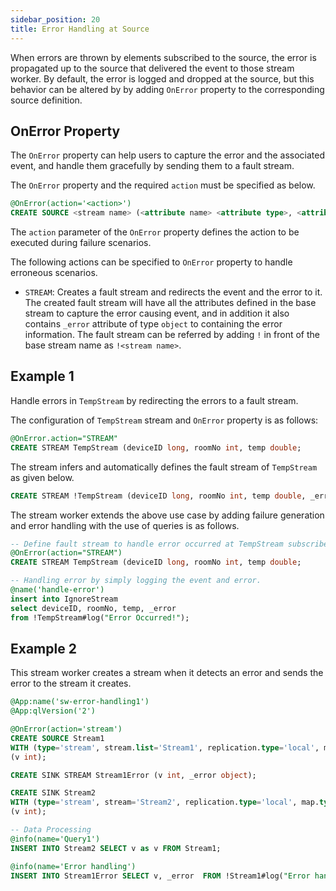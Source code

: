 ```yaml
---
sidebar_position: 20
title: Error Handling at Source
---
```


When errors are thrown by elements subscribed to the source, the error is propagated up to the source that delivered the event to those stream worker. By default, the error is logged and dropped at the source, but this behavior can be altered by by adding `OnError` property to the corresponding source definition.

## OnError Property

The `OnError` property can help users to capture the error and the associated event, and handle them gracefully by sending them to a fault stream.

The `OnError` property and the required `action` must be specified as below.

```sql
@OnError(action='<action>')
CREATE SOURCE <stream name> (<attribute name> <attribute type>, <attribute name> <attribute type>, ... );
```

The `action` parameter of the `OnError` property defines the action to be executed during failure scenarios.

The following actions can be specified to `OnError` property to handle erroneous scenarios.

- `STREAM`: Creates a fault stream and redirects the event and the error to it. The created fault stream will have all the attributes defined in the base stream to capture the error causing event, and in addition it also contains `_error` attribute of type `object` to containing the error information. The fault stream can be referred by adding `!` in front of the base stream name as `!<stream name>`.

## Example 1

Handle errors in `TempStream` by redirecting the errors to a fault stream.

The configuration of `TempStream` stream and `OnError` property is as follows:

```sql
@OnError.action="STREAM"
CREATE STREAM TempStream (deviceID long, roomNo int, temp double;
```

The stream infers and automatically defines the fault stream of `TempStream` as given below.

```sql
CREATE STREAM !TempStream (deviceID long, roomNo int, temp double, _error object);
```

The stream worker extends the above use case by adding failure generation and error handling with the use of queries is as follows.

```sql
-- Define fault stream to handle error occurred at TempStream subscribers
@OnError(action="STREAM")
CREATE STREAM TempStream (deviceID long, roomNo int, temp double;

-- Handling error by simply logging the event and error.
@name('handle-error')
insert into IgnoreStream
select deviceID, roomNo, temp, _error
from !TempStream#log("Error Occurred!");
```

## Example 2

This stream worker creates a stream when it detects an error and sends the error to the stream it creates.

```sql
@App:name('sw-error-handling1')
@App:qlVersion('2')

@OnError(action='stream')
CREATE SOURCE Stream1
WITH (type='stream', stream.list='Stream1', replication.type='local', map.type='json')
(v int);

CREATE SINK STREAM Stream1Error (v int, _error object);

CREATE SINK Stream2
WITH (type='stream', stream='Stream2', replication.type='local', map.type='json')
(v int);

-- Data Processing
@info(name='Query1')
INSERT INTO Stream2 SELECT v as v FROM Stream1;

@info(name='Error handling')
INSERT INTO Stream1Error SELECT v, _error  FROM !Stream1#log("Error handling");
```
